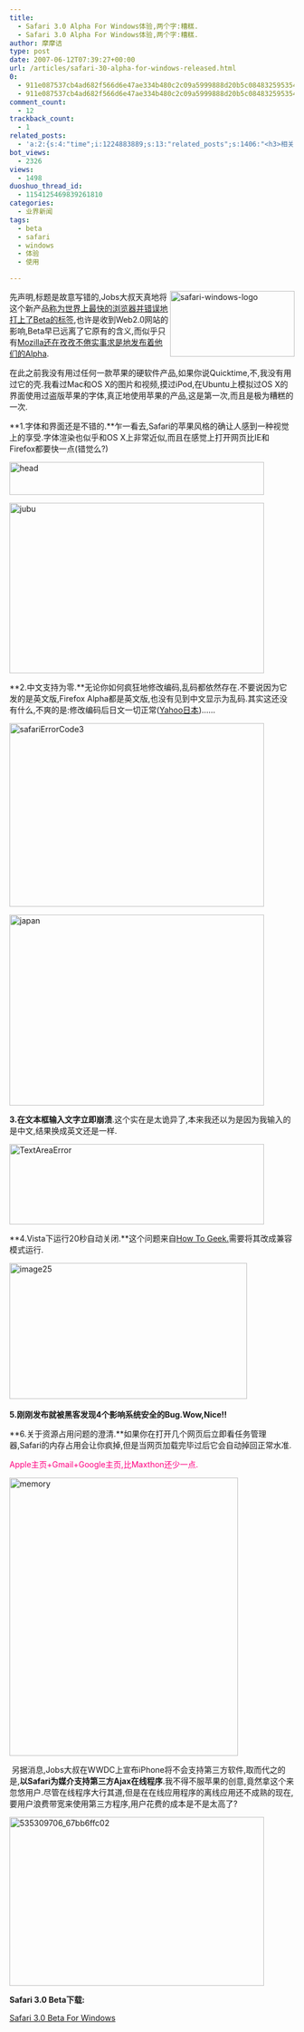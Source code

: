 ```yaml
---
title:
  - Safari 3.0 Alpha For Windows体验,两个字:糟糕.
  - Safari 3.0 Alpha For Windows体验,两个字:糟糕.
author: 摩摩诘
type: post
date: 2007-06-12T07:39:27+00:00
url: /articles/safari-30-alpha-for-windows-released.html
0:
  - 911e087537cb4ad682f566d6e47ae334b480c2c09a5999888d20b5c08483259535422002e7e977b7e3e6c76ece843718
  - 911e087537cb4ad682f566d6e47ae334b480c2c09a5999888d20b5c08483259535422002e7e977b7e3e6c76ece843718
comment_count:
  - 12
trackback_count:
  - 1
related_posts:
  - 'a:2:{s:4:"time";i:1224883889;s:13:"related_posts";s:1406:"<h3>相关日志</h3><ul class="related_post"><li><a href="http://www.digglife.cn/articles/firefox3-beta5.html" title="Firefox 3 Beta 5发布,绿色便携版下载">Firefox 3 Beta 5发布,绿色便携版下载</a></li><li><a href="http://www.digglife.cn/articles/vista-theme-visual-style-download.html" title="7个漂亮的Vista主题(视觉样式)下载">7个漂亮的Vista主题(视觉样式)下载</a></li><li><a href="http://www.digglife.cn/articles/custom-windows-interface-tools.html" title="9个工具打造焕然一新的Windows界面">9个工具打造焕然一新的Windows界面</a></li><li><a href="http://www.digglife.cn/articles/enjoy-wlw-technical-preview.html" title="Window Live Writer技术预览版下载和体验">Window Live Writer技术预览版下载和体验</a></li><li><a href="http://www.digglife.cn/articles/firefox3rc1-download-improvements.html" title="Firefox 3 RC1发布,绿色便携版下载">Firefox 3 RC1发布,绿色便携版下载</a></li><li><a href="http://www.digglife.cn/articles/clean-up-desktop-improve-productivity-2.html" title="彻底清空桌面,让启动程序更加高效Part.2">彻底清空桌面,让启动程序更加高效Part.2</a></li><li><a href="http://www.digglife.cn/articles/clean-up-desktop-improve-productivity-1.html" title="彻底清空桌面,让启动程序更加高效Part.1">彻底清空桌面,让启动程序更加高效Part.1</a></li></ul>";}'
bot_views:
  - 2326
views:
  - 1498
duoshuo_thread_id:
  - 1154125469839261810
categories:
  - 业界新闻
tags:
  - beta
  - safari
  - windows
  - 体验
  - 使用

---
```

先声明,标题是故意写错的,Jobs大叔<a atomicselection="true" href="https://www.digglife.net/wp-content/uploads/3/379/2007/06/safari-windows-logo.jpg"><img align="right" width="220" src="http://digglife.qiniudn.com/wp-content/uploads/3/379/2007/06/safari-windows-logo-thumb.jpg" alt="safari-windows-logo" height="116" /></a>天真地将这个新产品<a target="_blank" href="http://www.apple.com/macosx/leopard/features/safari.html">称为世界上最快的浏览器并错误地打上了Beta的标签</a>,也许是收到Web2.0网站的影响,Beta早已远离了它原有的含义,而似乎只有<a target="_blank" href="https://www.digglife.net/articles/firefox-30-alpha-5-%e5%8f%91%e5%b8%83.html">Mozilla还在孜孜不倦实事求是地发布着他们的Alpha</a>.

在此之前我没有用过任何一款苹果的硬软件产品,如果你说Quicktime,不,我没有用过它的壳.我看过Mac和OS X的图片和视频,摸过iPod,在Ubuntu上模拟过OS X的界面使用过盗版苹果的字体,真正地使用苹果的产品,这是第一次,而且是极为糟糕的一次.

<!--more-->

**1.字体和界面还是不错的.**乍一看去,Safari的苹果风格的确让人感到一种视觉上的享受.字体渲染也似乎和OS X上非常近似,而且在感觉上打开网页比IE和Firefox都要快一点(错觉么?)

<a atomicselection="true" href="https://www.digglife.net/wp-content/uploads/3/379/2007/06/head.png"><img width="450" src="http://digglife.qiniudn.com/wp-content/uploads/3/379/2007/06/head-thumb.png" alt="head" height="58" /></a>

<a atomicselection="true" href="https://www.digglife.net/wp-content/uploads/3/379/2007/06/jubu.png"><img width="450" src="http://digglife.qiniudn.com/wp-content/uploads/3/379/2007/06/jubu-thumb.png" alt="jubu" height="301" /></a>

**2.中文支持为零.**无论你如何疯狂地修改编码,乱码都依然存在.不要说因为它发的是英文版,Firefox Alpha都是英文版,也没有见到中文显示为乱码.其实这还没有什么,不爽的是:修改编码后日文一切正常(<a target="_blank" href="http://www.yahoo.co.jp">Yahoo日本</a>)&#8230;&#8230;

<a atomicselection="true" href="https://www.digglife.net/wp-content/uploads/3/379/2007/06/safarierrorcode3.png"><img width="450" src="http://digglife.qiniudn.com/wp-content/uploads/3/379/2007/06/safarierrorcode3-thumb.png" alt="safariErrorCode3" height="324" /></a>

<a atomicselection="true" href="https://www.digglife.net/wp-content/uploads/3/379/2007/06/japan.png"><img width="450" src="http://digglife.qiniudn.com/wp-content/uploads/3/379/2007/06/japan-thumb.png" alt="japan" height="337" /></a>

**3.在文本框输入文字立即崩溃**.这个实在是太诡异了,本来我还以为是因为我输入的是中文,结果换成英文还是一样.

<a atomicselection="true" href="https://www.digglife.net/wp-content/uploads/3/379/2007/06/textareaerror.png"><img width="450" src="http://digglife.qiniudn.com/wp-content/uploads/3/379/2007/06/textareaerror-thumb.png" alt="TextAreaError" height="142" /></a>

**4.Vista下运行20秒自动关闭.**这个问题来自<a target="_blank" href="http://feeds.feedburner.com/~r/HowToGeek/~3/124107632/">How To Geek.</a>需要将其改成兼容模式运行.

<a atomicselection="true" href="https://www.digglife.net/wp-content/uploads/3/379/2007/06/image25.png"><img width="420" src="http://digglife.qiniudn.com/wp-content/uploads/3/379/2007/06/image25-thumb.png" alt="image25" height="240" /></a> 

**5.刚刚发布就被黑客发现4个影响系统安全的Bug.Wow,Nice!!**

**6.关于资源占用问题的澄清.**如果你在打开几个网页后立即看任务管理器,Safari的内存占用会让你疯掉,但是当网页加载完毕过后它会自动掉回正常水准.

<font color="#ff0080">Apple主页+Gmail+Google主页,比Maxthon还少一点.</font>

<a atomicselection="true" href="https://www.digglife.net/wp-content/uploads/3/379/2007/06/memory.png"><img width="404" src="http://digglife.qiniudn.com/wp-content/uploads/3/379/2007/06/memory-thumb.png" alt="memory" height="491" /></a>

 另据消息,Jobs大叔在WWDC上宣布iPhone将不会支持第三方软件,取而代之的是,**以Safari为媒介支持第三方Ajax在线程序**.我不得不服苹果的创意,竟然拿这个来忽悠用户.尽管在线程序大行其道,但是在在线应用程序的离线应用还不成熟的现在,要用户浪费带宽来使用第三方程序,用户花费的成本是不是太高了?

<a atomicselection="true" href="https://www.digglife.net/wp-content/uploads/3/379/2007/06/535309706-67bb6ffc02.jpg"><img width="450" src="http://digglife.qiniudn.com/wp-content/uploads/3/379/2007/06/535309706-67bb6ffc02-thumb.jpg" alt="535309706_67bb6ffc02" height="298" /></a>

**Safari 3.0 Beta下载:**

<a target="_blank" href="http://appldnld.apple.com.edgesuite.net/content.info.apple.com/Safari3/061-2827.20070611.x1qX21dQ3kIk70G2vDKN0t/SafariSetup.exe">Safari 3.0 Beta For Windows</a>
